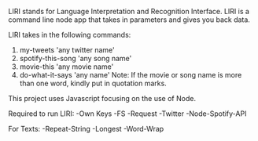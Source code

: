 LIRI stands for Language Interpretation and Recognition Interface. LIRI is a command line node app that takes in parameters and gives you back data.

LIRI takes in the following commands:
1) my-tweets 'any twitter name'
2) spotify-this-song 'any song name'
3) movie-this 'any movie name'
4) do-what-it-says 'any name'
Note: If the movie or song name is more than one word, kindly put in quotation marks.

This project uses Javascript focusing on the use of Node.

Required to run LIRI:
-Own Keys
-FS
-Request
-Twitter
-Node-Spotify-API

For Texts:
-Repeat-String
-Longest
-Word-Wrap